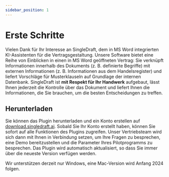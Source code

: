 ```yaml
---
sidebar_position: 1
---
```


# Erste Schritte

Vielen Dank für Ihr Interesse an SingleDraft, dem in MS Word integrierten KI-Assistenten für die Vertragsgestaltung. Unsere Software bietet eine Reihe von Einblicken in einen in MS Word geöffneten Vertrag: Sie verknüpft Informationen innerhalb des Dokuments (z. B. definierte Begriffe) mit externen Informationen (z. B. Informationen aus dem Handelsregister) und liefert Vorschläge für Musterklauseln auf Grundlage der internen Datenbank. SingleDraft ist **mit Respekt für Ihr Handwerk** aufgebaut, lässt Ihnen jederzeit die Kontrolle über das Dokument und liefert Ihnen die Informationen, die Sie brauchen, um die besten Entscheidungen zu treffen.

## Herunterladen

Sie können das Plugin herunterladen und ein Konto erstellen auf [download.singledraft.ai](http://download.singledraft.ai/). Sobald Sie Ihr Konto erstellt haben, können Sie sofort auf alle Funktionen des Plugins zugreifen. Unser Vertriebsteam wird sich dann mit Ihnen in Verbindung setzen, um Ihre Fragen zu besprechen, eine Demo bereitzustellen und die Parameter Ihres Pilotprogramms zu besprechen. Das Plugin wird automatisch aktualisiert, so dass Sie immer über die neueste Version verfügen werden.

Wir unterstützen derzeit nur Windows, eine Mac-Version wird Anfang 2024 folgen.
